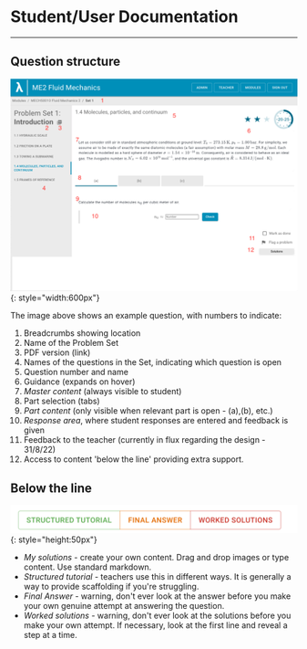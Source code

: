 # Student/User Documentation
---

## Question structure

![Screenshot of question](images/question_overview.png){: style="width:600px"}

The image above shows an example question, with numbers to indicate:

1. Breadcrumbs showing location
2. Name of the Problem Set
3. PDF version (link)
4. Names of the questions in the Set, indicating which question is open
5. Question number and name
6. Guidance (expands on hover)
7. _Master content_ (always visible to student)
8. Part selection (tabs)
9. _Part content_ (only visible when relevant part is open - (a),(b), etc.)
10. _Response area_, where student responses are entered and feedback is given
11. Feedback to the teacher (currently in flux regarding the design - 31/8/22)
12. Access to content 'below the line' providing extra support.


## Below the line


![Below the line buttons screenshot](images/Traffic_Light_Only.png){: style="height:50px"}


- _My solutions_ - create your own content. Drag and drop images or type content. Use standard markdown.
- _Structured tutorial_ - teachers use this in different ways. It is generally a way to provide scaffolding if you're struggling.
- _Final Answer_ - warning, don't ever look at the answer before you make your own genuine attempt at answering the question.
- _Worked solutions_ - warning, don't ever look at the solutions before you make your own attempt. If necessary, look at the first line and reveal a step at a time.